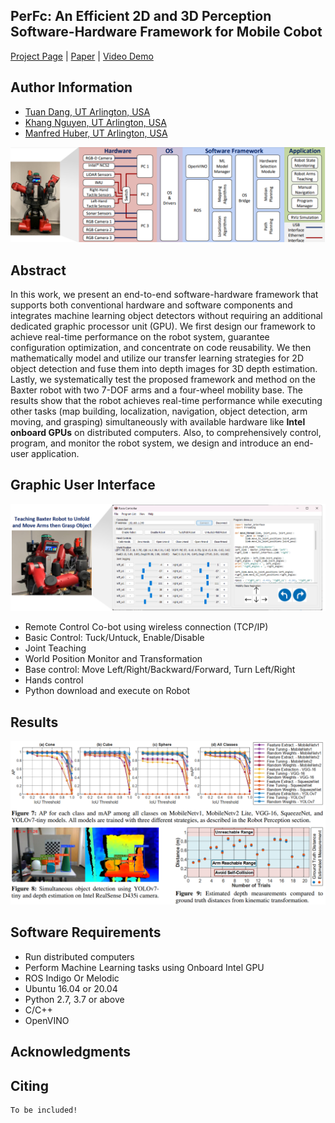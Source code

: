 ## PerFc: An Efficient 2D and 3D Perception Software-Hardware Framework for Mobile Cobot

[Project Page](https://github.com/tuantdang/perception_framework) | [Paper]() | [Video Demo](https://www.youtube.com/watch?v=q4oz9Rixbzs&ab_channel=TuanDang)

## Author Information
- [Tuan Dang, UT Arlington, USA](https://www.tuandang.info/)
- [Khang Nguyen, UT Arlington, USA](https://mkhangg.com/)
- [Manfred Huber, UT Arlington, USA](https://www.uta.edu/academics/faculty/profile?username=huber)

 <p align="center">
<img src="images/fw.png" alt="" width="800"/>
</p>

## Abstract
In this work, we present an end-to-end software-hardware framework that supports both conventional hardware and software components and integrates machine learning object detectors without requiring an additional dedicated graphic processor unit (GPU). We first design our framework to achieve real-time performance on the robot system, guarantee configuration optimization, and concentrate on code reusability. We then mathematically model and utilize our transfer learning strategies for 2D object detection and fuse them into depth images for 3D depth estimation. Lastly, we systematically test the proposed framework and method on the Baxter robot with two 7-DOF arms and a four-wheel mobility base. The results show that the robot achieves real-time performance while executing other tasks (map building, localization, navigation, object detection, arm moving, and grasping) simultaneously with available hardware like **Intel onboard GPUs** on distributed computers. Also, to comprehensively control, program, and monitor the robot system, we design and introduce an end-user application.

 
## Graphic User Interface
<p align="center">
<img src="images/gui2.png" alt="" width="900"/>
</p>
 
 - Remote Control Co-bot using wireless connection (TCP/IP)
- Basic Control: Tuck/Untuck, Enable/Disable
- Joint Teaching
- World Position Monitor and Transformation
- Base control: Move Left/Right/Backward/Forward, Turn Left/Right
- Hands control
- Python download and execute on Robot


 ## Results
<p align="center">
<img src="images/results.png" alt="" width="900"/>
</p>


## Software Requirements
- Run distributed computers 
- Perform Machine Learning tasks using Onboard Intel GPU
- ROS Indigo Or Melodic
- Ubuntu 16.04 or 20.04 
- Python 2.7, 3.7 or above
- C/C++
- OpenVINO

## Acknowledgments


 
## Citing
```
To be included!
```


